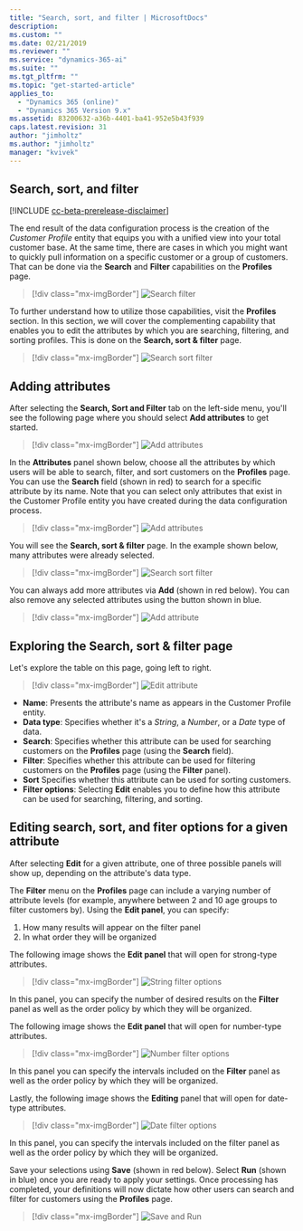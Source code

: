 ```yaml
---
title: "Search, sort, and filter | MicrosoftDocs"
description: 
ms.custom: ""
ms.date: 02/21/2019
ms.reviewer: ""
ms.service: "dynamics-365-ai"
ms.suite: ""
ms.tgt_pltfrm: ""
ms.topic: "get-started-article"
applies_to: 
  - "Dynamics 365 (online)"
  - "Dynamics 365 Version 9.x"
ms.assetid: 83200632-a36b-4401-ba41-952e5b43f939
caps.latest.revision: 31
author: "jimholtz"
ms.author: "jimholtz"
manager: "kvivek"
---
```


## Search, sort, and filter

[!INCLUDE [cc-beta-prerelease-disclaimer](../includes/cc-beta-prerelease-disclaimer.md)]

The end result of the data configuration process is the creation of the *Customer Profile* entity that equips you with a unified view into your total customer base. At the same time, there are cases in which you might want to quickly pull information on a specific customer or a group of customers. That can be done via the **Search** and **Filter** capabilities on the **Profiles** page.

> [!div class="mx-imgBorder"] 
> ![](media/search-filter.png "Search filter")

To further understand how to utilize those capabilities, visit the **Profiles** section. In this section, we will cover the complementing capability that enables you to edit the attributes by which you are searching, filtering, and sorting profiles. This is done on the **Search, sort & filter** page.

> [!div class="mx-imgBorder"] 
> ![](media/search-sort-filter.png "Search sort filter")

## Adding attributes

After selecting the **Search, Sort and Filter** tab on the left-side menu, you'll see the following page where you should select **Add attributes** to get started.

> [!div class="mx-imgBorder"] 
> ![](media/add-attributes.png "Add attributes")

In the **Attributes** panel shown below, choose all the attributes by which users will be able to search, filter, and sort customers on the **Profiles** page. You can use the **Search** field (shown in red) to search for a specific attribute by its name. Note that you can select only attributes that exist in the Customer Profile entity you have created during the data configuration process.

> [!div class="mx-imgBorder"] 
> ![](media/add-attributes2.png "Add attributes")

You will see the **Search, sort & filter** page. In the example shown below, many attributes were already selected.

> [!div class="mx-imgBorder"] 
> ![](media/search-sort-filter.png "Search sort filter")

You can always add more attributes via **Add** (shown in red below). You can also remove any selected attributes using the button shown in blue.

> [!div class="mx-imgBorder"] 
> ![](media/search-sort-filter-add.png "Add attribute")

## Exploring the Search, sort & filter page

Let's explore the table on this page, going left to right.

> [!div class="mx-imgBorder"] 
> ![](media/search-sort-filter-edit.png "Edit attribute")

- **Name**: Presents the attribute's name as appears in the Customer Profile entity.
- **Data type**: Specifies whether it's a *String*, a *Number*, or a *Date* type of data.
- **Search**: Specifies whether this attribute can be used for searching customers on the **Profiles** page (using the **Search** field).
- **Filter**: Specifies whether this attribute can be used for filtering customers on the **Profiles** page (using the **Filter** panel).
- **Sort** Specifies whether this attribute can be used for sorting customers.
- **Filter options**: Selecting **Edit** enables you to define how this attribute can be used for searching, filtering, and sorting.

## Editing search, sort, and fiter options for a given attribute

After selecting **Edit** for a given attribute, one of three possible panels will show up, depending on the attribute's data type.

The **Filter** menu on the **Profiles** page can include a varying number of attribute levels (for example, anywhere between 2 and 10 age groups to filter customers by). Using the **Edit panel**, you can specify:

1. How many results will appear on the filter panel
2. In what order they will be organized

The following image shows the **Edit panel** that will open for strong-type attributes.

> [!div class="mx-imgBorder"] 
> ![](media/string-filter-options.png "String filter options")

In this panel, you can specify the number of desired results on the **Filter** panel as well as the order policy by which they will be organized. 

The following image shows the **Edit panel** that will open for number-type attributes.

> [!div class="mx-imgBorder"] 
> ![](media/number-filter-options.png "Number filter options")

In this panel you can specify the intervals included on the **Filter** panel as well as the order policy by which they will be organized.

Lastly, the following image shows the **Editing** panel that will open for date-type attributes.

> [!div class="mx-imgBorder"] 
> ![](media/date-filter-options.png "Date filter options")

In this panel, you can specify the intervals included on the filter panel as well as the order policy by which they will be organized.

Save your selections using **Save** (shown in red below). Select **Run** (shown in blue) once you are ready to apply your settings. Once processing has completed, your definitions will now dictate how other users can search and filter for customers using the **Profiles** page.

> [!div class="mx-imgBorder"] 
> ![](media/search-sort-filter-save-run.png "Save and Run")

